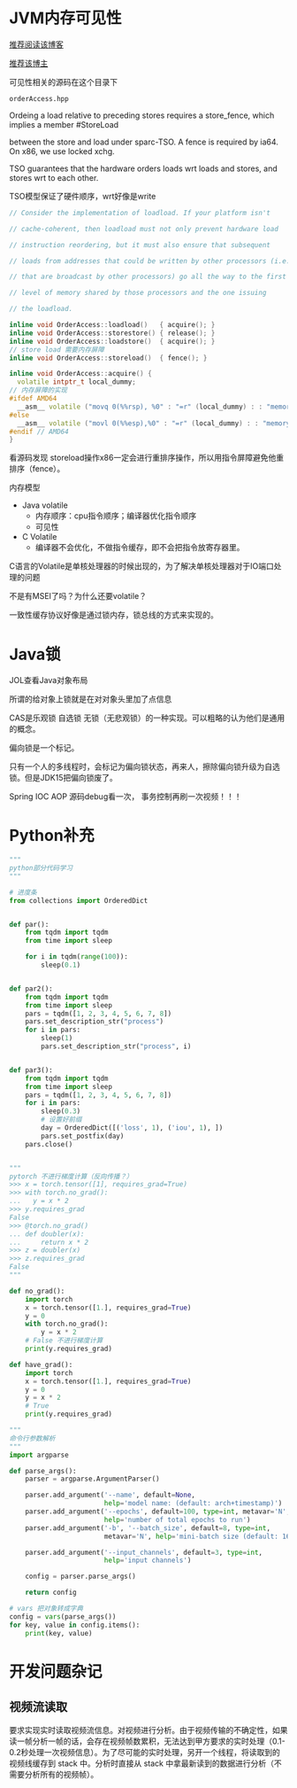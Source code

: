 # JVM内存可见性

[推荐阅读该博客](https://www.cnblogs.com/lqlqlq/p/13693876.html)

[推荐该博主](https://www.cnblogs.com/lqlqlq/)

可见性相关的源码在这个目录下

`orderAccess.hpp`

Ordeing a load relative to preceding stores requires a store_fence, which implies a member #StoreLoad

 between the store and load under sparc-TSO. A fence is required by ia64. On x86, we use locked xchg.

TSO guarantees that the hardware orders loads wrt  loads and stores, and stores wrt to each other.

TSO模型保证了硬件顺序，wrt好像是write

```CPP
// Consider the implementation of loadload. If your platform isn't

// cache-coherent, then loadload must not only prevent hardware load

// instruction reordering, but it must also ensure that subsequent

// loads from addresses that could be written by other processors (i.e.,

// that are broadcast by other processors) go all the way to the first

// level of memory shared by those processors and the one issuing

// the loadload.

inline void OrderAccess::loadload()   { acquire(); }
inline void OrderAccess::storestore() { release(); }
inline void OrderAccess::loadstore()  { acquire(); }
// store load 需要内存屏障
inline void OrderAccess::storeload()  { fence(); }

inline void OrderAccess::acquire() {
  volatile intptr_t local_dummy;
// 内存屏障的实现
#ifdef AMD64
  __asm__ volatile ("movq 0(%%rsp), %0" : "=r" (local_dummy) : : "memory");
#else
  __asm__ volatile ("movl 0(%%esp),%0" : "=r" (local_dummy) : : "memory");
#endif // AMD64
}
```

看源码发现 storeload操作x86一定会进行重排序操作，所以用指令屏障避免他重排序（fence）。

内存模型

- Java volatile
  - 内存顺序：cpu指令顺序；编译器优化指令顺序
  - 可见性
- C Volatile
  - 编译器不会优化，不做指令缓存，即不会把指令放寄存器里。

C语言的Volatile是单核处理器的时候出现的，为了解决单核处理器对于IO端口处理的问题



不是有MSEI了吗？为什么还要volatile？

一致性缓存协议好像是通过锁内存，锁总线的方式来实现的。

# Java锁

JOL查看Java对象布局

所谓的给对象上锁就是在对对象头里加了点信息

CAS是乐观锁 自选锁 无锁（无悲观锁）的一种实现。可以粗略的认为他们是通用的概念。

偏向锁是一个标记。

只有一个人的多线程时，会标记为偏向锁状态，再来人，擦除偏向锁升级为自选锁。但是JDK15把偏向锁废了。

Spring IOC AOP 源码debug看一次， 事务控制再刷一次视频！！！

# Python补充

```python
"""
python部分代码学习
"""

# 进度条
from collections import OrderedDict


def par():
    from tqdm import tqdm
    from time import sleep

    for i in tqdm(range(100)):
        sleep(0.1)


def par2():
    from tqdm import tqdm
    from time import sleep
    pars = tqdm([1, 2, 3, 4, 5, 6, 7, 8])
    pars.set_description_str("process")
    for i in pars:
        sleep(1)
        pars.set_description_str("process", i)


def par3():
    from tqdm import tqdm
    from time import sleep
    pars = tqdm([1, 2, 3, 4, 5, 6, 7, 8])
    for i in pars:
        sleep(0.3)
        # 设置好前缀
        day = OrderedDict([('loss', 1), ('iou', 1), ])
        pars.set_postfix(day)
    pars.close()


"""
pytorch 不进行梯度计算（反向传播？）
>>> x = torch.tensor([1], requires_grad=True)
>>> with torch.no_grad():
...   y = x * 2
>>> y.requires_grad
False
>>> @torch.no_grad()
... def doubler(x):
...     return x * 2
>>> z = doubler(x)
>>> z.requires_grad
False
"""

def no_grad():
    import torch
    x = torch.tensor([1.], requires_grad=True)
    y = 0
    with torch.no_grad():
        y = x * 2
    # False 不进行梯度计算
    print(y.requires_grad)

def have_grad():
    import torch
    x = torch.tensor([1.], requires_grad=True)
    y = 0
    y = x * 2
    # True
    print(y.requires_grad)

"""
命令行参数解析
"""
import argparse

def parse_args():
    parser = argparse.ArgumentParser()

    parser.add_argument('--name', default=None,
                        help='model name: (default: arch+timestamp)')
    parser.add_argument('--epochs', default=100, type=int, metavar='N',
                        help='number of total epochs to run')
    parser.add_argument('-b', '--batch_size', default=8, type=int,
                        metavar='N', help='mini-batch size (default: 16)')

    parser.add_argument('--input_channels', default=3, type=int,
                        help='input channels')

    config = parser.parse_args()

    return config

# vars 把对象转成字典
config = vars(parse_args())
for key, value in config.items():
    print(key, value)
```

# 开发问题杂记

## 视频流读取

要求实现实时读取视频流信息。对视频进行分析。由于视频传输的不确定性，如果读一帧分析一帧的话，会存在视频帧数累积，无法达到甲方要求的实时处理（0.1-0.2秒处理一次视频信息）。为了尽可能的实时处理，另开一个线程，将读取到的视频线缓存到 stack 中。分析时直接从 stack 中拿最新读到的数据进行分析（不需要分析所有的视频帧）。

